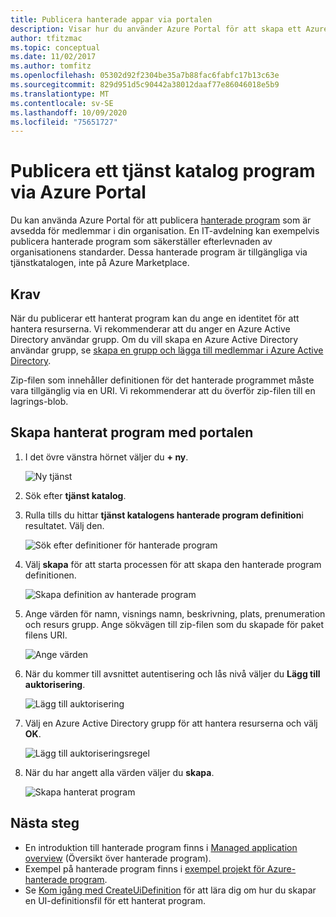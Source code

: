 ```yaml
---
title: Publicera hanterade appar via portalen
description: Visar hur du använder Azure Portal för att skapa ett Azure-hanterat program som är avsett för medlemmar i din organisation.
author: tfitzmac
ms.topic: conceptual
ms.date: 11/02/2017
ms.author: tomfitz
ms.openlocfilehash: 05302d92f2304be35a7b88fac6fabfc17b13c63e
ms.sourcegitcommit: 829d951d5c90442a38012daaf77e86046018e5b9
ms.translationtype: MT
ms.contentlocale: sv-SE
ms.lasthandoff: 10/09/2020
ms.locfileid: "75651727"
---
```

# <a name="publish-a-service-catalog-application-through-azure-portal"></a>Publicera ett tjänst katalog program via Azure Portal

Du kan använda Azure Portal för att publicera [hanterade program](overview.md) som är avsedda för medlemmar i din organisation. En IT-avdelning kan exempelvis publicera hanterade program som säkerställer efterlevnaden av organisationens standarder. Dessa hanterade program är tillgängliga via tjänstkatalogen, inte på Azure Marketplace.

## <a name="prerequisites"></a>Krav

När du publicerar ett hanterat program kan du ange en identitet för att hantera resurserna. Vi rekommenderar att du anger en Azure Active Directory användar grupp. Om du vill skapa en Azure Active Directory användar grupp, se [skapa en grupp och lägga till medlemmar i Azure Active Directory](../../active-directory/fundamentals/active-directory-groups-create-azure-portal.md). 

Zip-filen som innehåller definitionen för det hanterade programmet måste vara tillgänglig via en URI. Vi rekommenderar att du överför zip-filen till en lagrings-blob. 

## <a name="create-managed-application-with-portal"></a>Skapa hanterat program med portalen

1. I det övre vänstra hörnet väljer du **+ ny**.

   ![Ny tjänst](./media/publish-portal/new.png)

1. Sök efter **tjänst katalog**.

1. Rulla tills du hittar **tjänst katalogens hanterade program definition**i resultatet. Välj den.

   ![Sök efter definitioner för hanterade program](./media/publish-portal/select-managed-apps-definition.png)

1. Välj **skapa** för att starta processen för att skapa den hanterade program definitionen.

   ![Skapa definition av hanterade program](./media/publish-portal/create-definition.png)

1. Ange värden för namn, visnings namn, beskrivning, plats, prenumeration och resurs grupp. Ange sökvägen till zip-filen som du skapade för paket filens URI.

   ![Ange värden](./media/publish-portal/fill-application-values.png)

1. När du kommer till avsnittet autentisering och lås nivå väljer du **Lägg till auktorisering**.

   ![Lägg till auktorisering](./media/publish-portal/add-authorization.png)

1. Välj en Azure Active Directory grupp för att hantera resurserna och välj **OK**.

   ![Lägg till auktoriseringsregel](./media/publish-portal/add-auth-group.png)

1. När du har angett alla värden väljer du **skapa**.

   ![Skapa hanterat program](./media/publish-portal/create-app.png)

## <a name="next-steps"></a>Nästa steg

* En introduktion till hanterade program finns i [Managed application overview](overview.md) (Översikt över hanterade program).
* Exempel på hanterade program finns i [exempel projekt för Azure-hanterade program](sample-projects.md).
* Se [Kom igång med CreateUiDefinition](create-uidefinition-overview.md) för att lära dig om hur du skapar en UI-definitionsfil för ett hanterat program.
